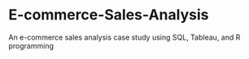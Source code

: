 # E-commerce-Sales-Analysis
An e-commerce sales analysis case study using SQL, Tableau, and R programming
